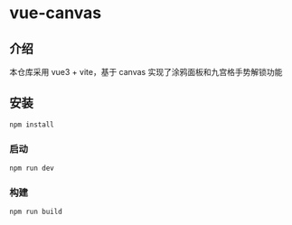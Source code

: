 # vue-canvas

## 介绍
本仓库采用 vue3 + vite，基于 canvas 实现了涂鸦面板和九宫格手势解锁功能

## 安装
```
npm install
```

### 启动
```
npm run dev
```

### 构建
```
npm run build
```

